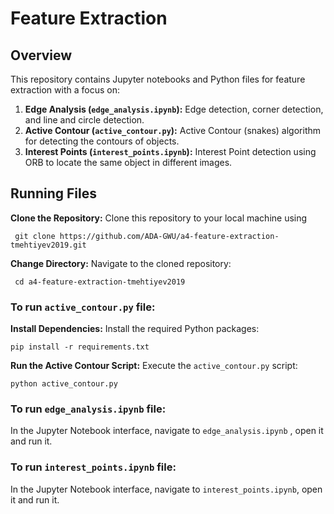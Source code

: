 # Feature Extraction

## Overview
This repository contains Jupyter notebooks and Python files for feature extraction with a focus on:

1. **Edge Analysis (`edge_analysis.ipynb`):** Edge detection, corner detection, and line and circle detection.
2. **Active Contour (`active_contour.py`):** Active Contour (snakes) algorithm for detecting the contours of objects.
3. **Interest Points (`interest_points.ipynb`):** Interest Point detection using ORB to locate the same object in different images.


## Running Files

**Clone the Repository:**
   Clone this repository to your local machine using

```
 git clone https://github.com/ADA-GWU/a4-feature-extraction-tmehtiyev2019.git
```

**Change Directory:**
Navigate to the cloned repository: 

```
 cd a4-feature-extraction-tmehtiyev2019
```

### To run   `active_contour.py` file:

**Install Dependencies:**
Install the required Python packages: 

```
pip install -r requirements.txt
```

**Run the Active Contour Script:**
Execute the `active_contour.py` script: 

```
python active_contour.py
```

### To run   `edge_analysis.ipynb` file:

In the Jupyter Notebook interface, navigate to `edge_analysis.ipynb` , open it and run it.

### To run   `interest_points.ipynb` file:

In the Jupyter Notebook interface, navigate to `interest_points.ipynb`, open it and run it.


   




